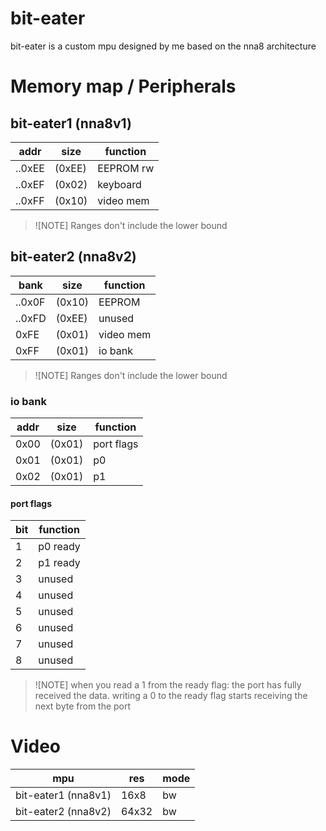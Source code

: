 # bit-eater
bit-eater is a custom mpu designed by me based on the nna8 architecture


# Memory map / Peripherals

## bit-eater1 (nna8v1)

| addr   | size   | function  |
|--------|--------|-----------|
| ..0xEE | (0xEE) | EEPROM rw |
| ..0xEF | (0x02) | keyboard  |
| ..0xFF | (0x10) | video mem |

> ![NOTE]
> Ranges don't include the lower bound
>

## bit-eater2 (nna8v2)

| bank   | size   | function  |
|--------|--------|-----------|
| ..0x0F | (0x10) | EEPROM    |
| ..0xFD | (0xEE) | unused    |
| 0xFE   | (0x01) | video mem |
| 0xFF   | (0x01) | io bank   |

> ![NOTE]
> Ranges don't include the lower bound
>

### io bank

| addr | size   | function   |
|------|--------|------------|
| 0x00 | (0x01) | port flags |
| 0x01 | (0x01) | p0         |
| 0x02 | (0x01) | p1         |

#### port flags
| bit | function |
|-----|----------|
| 1   | p0 ready |
| 2   | p1 ready |
| 3   | unused   |
| 4   | unused   |
| 5   | unused   |
| 6   | unused   |
| 7   | unused   |
| 8   | unused   |

> ![NOTE]
> when you read a 1 from the ready flag: the port has fully received the data.
> writing a 0 to the ready flag starts receiving the next byte from the port
>

# Video
| mpu                 | res   | mode |
|---------------------|-------|------|
| bit-eater1 (nna8v1) | 16x8  | bw   |
| bit-eater2 (nna8v2) | 64x32 | bw   |
